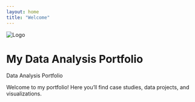 ```yaml
---
layout: home
title: "Welcome"
---
```


<img src="/assets/images/logo.png" alt="Logo" class="site-logo">

# My Data Analysis Portfolio

<div class="banner">
  Data Analysis Portfolio
</div>

Welcome to my portfolio! Here you’ll find case studies, data projects, and visualizations.
